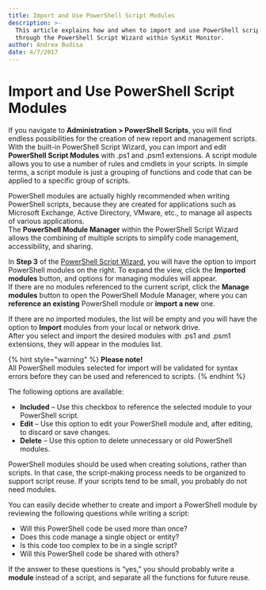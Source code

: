 ```yaml
---
title: Import and Use PowerShell Script Modules
description: >-
  This article explains how and when to import and use PowerShell script modules
  through the PowerShell Script Wizard within SysKit Monitor.
author: Andrea Budisa
date: 4/7/2017
---
```


# Import and Use PowerShell Script Modules

If you navigate to **Administration &gt; PowerShell Scripts**, you will find endless possibilities for the creation of new report and management scripts.  
With the built-in PowerShell Script Wizard, you can import and edit **PowerShell Script Modules** with .ps1 and .psm1 extensions. A script module allows you to use a number of rules and cmdlets in your scripts. In simple terms, a script module is just a grouping of functions and code that can be applied to a specific group of scripts.

PowerShell modules are actually highly recommended when writing PowerShell scripts, because they are created for applications such as Microsoft Exchange, Active Directory, VMware, etc., to manage all aspects of various applications.  
The **PowerShell Module Manager** within the PowerShell Script Wizard allows the combining of multiple scripts to simplify code management, accessibility, and sharing.

In **Step 3** of the [PowerShell Script Wizard](powershell-wizard.md), you will have the option to import PowerShell modules on the right. To expand the view, click the **Imported modules** button, and options for managing modules will appear.  
If there are no modules referenced to the current script, click the **Manage modules** button to open the PowerShell Module Manager, where you can **reference an existing** PowerShell module or **import a new** one.

If there are no imported modules, the list will be empty and you will have the option to **Import** modules from your local or network drive.  
After you select and import the desired modules with .ps1 and .psm1 extensions, they will appear in the modules list.

{% hint style="warning" %}
**Please note!**  
All PowerShell modules selected for import will be validated for syntax errors before they can be used and referenced to scripts.
{% endhint %}

The following options are available:

* **Included** – Use this checkbox to reference the selected module to your PowerShell script.
* **Edit** – Use this option to edit your PowerShell module and, after editing, to discard or save changes.
* **Delete** – Use this option to delete unnecessary or old PowerShell modules.

PowerShell modules should be used when creating solutions, rather than scripts. In that case, the script-making process needs to be organized to support script reuse. If your scripts tend to be small, you probably do not need modules.

You can easily decide whether to create and import a PowerShell module by reviewing the following questions while writing a script:

* Will this PowerShell code be used more than once?
* Does this code manage a single object or entity?
* Is this code too complex to be in a single script?
* Will this PowerShell code be shared with others?

If the answer to these questions is “yes,” you should probably write a **module** instead of a script, and separate all the functions for future reuse.

